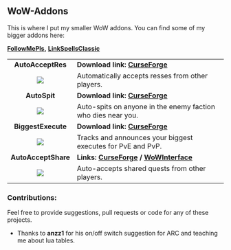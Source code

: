 ## WoW-Addons
This is where I put my smaller WoW addons. You can find some of my bigger addons here: 

**[FollowMePls](https://github.com/techiew/FollowMePls),**
**[LinkSpellsClassic](https://github.com/techiew/LinkSpellsClassic)**

<table>
 <tr>
  <td align="middle"><b>AutoAcceptRes</b></td>
  <td><b>Download link: <a href="https://www.curseforge.com/wow/addons/autoacceptres">CurseForge</a></b></td>
 </tr>
 <tr>
  <td align="middle"><img src="https://github.com/techiew/WoW-Addons/blob/master/AutoResClassic/AutoResClassic%20icon.jpg"/></td>
  <td width="100%">Automatically accepts resses from other players.</td>
 </tr>
 
 <tr>
  <td align="middle"><b>AutoSpit</b></td>
  <td><b>Download link: <a href="https://www.curseforge.com/wow/addons/autospit">CurseForge</a></td>
 </tr>
 <tr>
  <td align="middle"><img align="top" src="https://github.com/techiew/WoW-Addons/blob/master/AutoSpit/AutoSpit%20icon.jpg"/></td>
  <td>Auto-spits on anyone in the enemy faction who dies near you.</td>
 </tr>

 <tr>
  <td align="middle"><b>BiggestExecute</b></td>
  <td><b>Download link: <a href="https://www.curseforge.com/wow/addons/biggestexecute">CurseForge</a></td>
 </tr>
 <tr>
  <td align="middle"><img align="top" src="https://github.com/techiew/WoW-Addons/blob/master/BiggestExecute/BiggestExecute%20icon.png"/></td>
  <td>Tracks and announces your biggest executes for PvE and PvP.</td>
 </tr>
 
 <tr>
  <td align="middle"><b>AutoAcceptShare</b></td>
  <td><b>Links: <a href="https://www.curseforge.com/wow/addons/autoacceptshare">CurseForge</a> / <a href="https://www.wowinterface.com/downloads/info25560-AutoAcceptShare.html">WoWInterface</a></b></td>
 </tr>
 <tr>
  <td align="middle"><img align="top" src="https://github.com/techiew/WoW-Addons/blob/master/AutoAcceptShare/AutoAcceptShare%20icon.jpg"/></td>
  <td>Auto-accepts shared quests from other players.</td>
 </tr>
</table>

### Contributions:
Feel free to provide suggestions, pull requests or code for any of these projects.

- Thanks to **anzz1** for his on/off switch suggestion for ARC and teaching me about lua tables.
